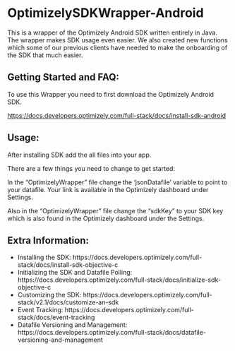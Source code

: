 # OptimizelySDKWrapper-Android

This is a wrapper of the Optimizely Android SDK written entirely in Java. The wrapper makes SDK usage even easier. We also created new functions which some of our previous clients have needed to make the onboarding of the SDK that much easier. 

 


 

<h2><b>Getting Started and FAQ: </b></h2>

 

To use this Wrapper you need to first download the Optimizely Android SDK.  

https://docs.developers.optimizely.com/full-stack/docs/install-sdk-android

 

<H2><B>Usage:</B></H2>

After installing SDK add the all files into your app. 

There are a few things you need to change to get started: 

In the “OptimizelyWrapper” file change the ‘jsonDatafile’ variable to point to your datafile. Your link is available in the Optimizely dashboard under Settings. 

Also in the “OptimizelyWrapper” file change the “sdkKey” to your SDK key which is also found in the Optimizely dashboard under the Settings.

 

<H2><B>Extra Information: </B></H2>

<ul>
 <li>Installing the SDK: https://docs.developers.optimizely.com/full-stack/docs/install-sdk-objective-c</li>
 <li>Initializing the SDK and Datafile Polling: https://docs.developers.optimizely.com/full-stack/docs/initialize-sdk-objective-c</li>
 <li>Customizing the SDK: https://docs.developers.optimizely.com/full-stack/v2.1/docs/customize-an-sdk</li>
 <li>Event Tracking: https://docs.developers.optimizely.com/full-stack/docs/event-tracking</li>
 <li>Datafile Versioning and Management: https://docs.developers.optimizely.com/full-stack/docs/datafile-versioning-and-management </li>
 </ul>
